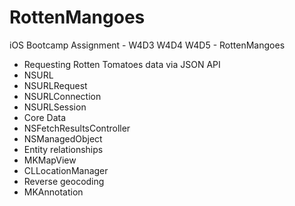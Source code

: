 # RottenMangoes
iOS Bootcamp Assignment - W4D3 W4D4 W4D5 - RottenMangoes

* Requesting Rotten Tomatoes data via JSON API
* NSURL
* NSURLRequest
* NSURLConnection
* NSURLSession
* Core Data
* NSFetchResultsController
* NSManagedObject
* Entity relationships
* MKMapView
* CLLocationManager
* Reverse geocoding
* MKAnnotation
